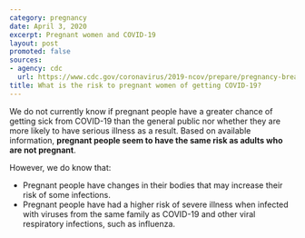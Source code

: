 ```yaml
---
category: pregnancy
date: April 3, 2020
excerpt: Pregnant women and COVID-19
layout: post
promoted: false
sources:
- agency: cdc
  url: https://www.cdc.gov/coronavirus/2019-ncov/prepare/pregnancy-breastfeeding.html
title: What is the risk to pregnant women of getting COVID-19?
---
```


We do not currently know if pregnant people have a greater chance of getting sick from COVID-19 than the general public nor whether they are more likely to have serious illness as a result. Based on available information, **pregnant people seem to have the same risk as adults who are not pregnant**.

However, we do know that:

- Pregnant people have changes in their bodies that may increase their risk of some infections.
- Pregnant people have had a higher risk of severe illness when infected with viruses from the same family as COVID-19 and other viral respiratory infections, such as influenza.